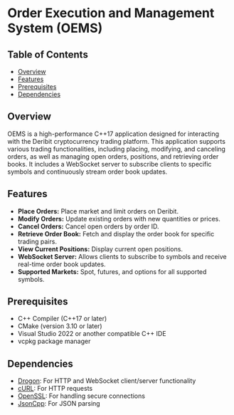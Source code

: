 # Order Execution and Management System (OEMS)

## Table of Contents

- [Overview](#overview)
- [Features](#features)
- [Prerequisites](#prerequisites)
- [Dependencies](#dependencies)

## Overview

OEMS is a high-performance C++17 application designed for interacting with the Deribit cryptocurrency trading platform. This application supports various trading functionalities, including placing, modifying, and canceling orders, as well as managing open orders, positions, and retrieving order books. It includes a WebSocket server to subscribe clients to specific symbols and continuously stream order book updates.

## Features

- **Place Orders:** Place market and limit orders on Deribit.
- **Modify Orders:** Update existing orders with new quantities or prices.
- **Cancel Orders:** Cancel open orders by order ID.
- **Retrieve Order Book:** Fetch and display the order book for specific trading pairs.
- **View Current Positions:** Display current open positions.
- **WebSocket Server:** Allows clients to subscribe to symbols and receive real-time order book updates.
- **Supported Markets:** Spot, futures, and options for all supported symbols.

## Prerequisites

- C++ Compiler (C++17 or later)
- CMake (version 3.10 or later)
- Visual Studio 2022 or another compatible C++ IDE
- vcpkg package manager

## Dependencies

- [Drogon](https://github.com/drogonframework/drogon): For HTTP and WebSocket client/server functionality
- [cURL](https://curl.se/): For HTTP requests
- [OpenSSL](https://www.openssl.org/): For handling secure connections
- [JsonCpp](https://github.com/open-source-parsers/jsoncpp): For JSON parsing
